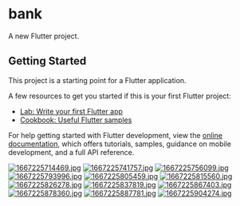 # bank

A new Flutter project.

## Getting Started

This project is a starting point for a Flutter application.

A few resources to get you started if this is your first Flutter project:

- [Lab: Write your first Flutter app](https://docs.flutter.dev/get-started/codelab)
- [Cookbook: Useful Flutter samples](https://docs.flutter.dev/cookbook)

For help getting started with Flutter development, view the
[online documentation](https://docs.flutter.dev/), which offers tutorials,
samples, guidance on mobile development, and a full API reference.

[![1667225714469.jpg](https://i.postimg.cc/yYDSK1NX/1667225714469.jpg)](https://postimg.cc/kBd5FdKB)
[![1667225741757.jpg](https://i.postimg.cc/DZsn6NfG/1667225741757.jpg)](https://postimg.cc/Q9X2x0TN)
[![1667225756099.jpg](https://i.postimg.cc/rFhX1TGb/1667225756099.jpg)](https://postimg.cc/ppn6vg6Y)
[![1667225793996.jpg](https://i.postimg.cc/dVTHhc5G/1667225793996.jpg)](https://postimg.cc/WdT6yCL4)
[![1667225805459.jpg](https://i.postimg.cc/cJhQHDGQ/1667225805459.jpg)](https://postimg.cc/XZZZ1kJJ)
[![1667225815560.jpg](https://i.postimg.cc/0jMmVPMf/1667225815560.jpg)](https://postimg.cc/9w2rM3BR)
[![1667225826278.jpg](https://i.postimg.cc/rpfrcK5j/1667225826278.jpg)](https://postimg.cc/7CT6nPsJ)
[![1667225837819.jpg](https://i.postimg.cc/KcwH75RP/1667225837819.jpg)](https://postimg.cc/t7dkpWdJ)
[![1667225867403.jpg](https://i.postimg.cc/SNbGN1nv/1667225867403.jpg)](https://postimg.cc/t7D6B5t3)
[![1667225878360.jpg](https://i.postimg.cc/5tXzm8Hz/1667225878360.jpg)](https://postimg.cc/hJqhDz14)
[![1667225887781.jpg](https://i.postimg.cc/RC7HGS0g/1667225887781.jpg)](https://postimg.cc/Z0qn5hpN)
[![1667225904274.jpg](https://i.postimg.cc/mr1c9RqN/1667225904274.jpg)](https://postimg.cc/nsZcb8nC)
